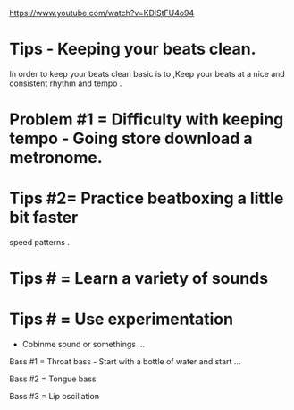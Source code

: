 

https://www.youtube.com/watch?v=KDlStFU4o94  

# Tips -  Keeping your beats clean.

In order to keep your beats clean basic is to ,Keep your beats at a nice and consistent rhythm and tempo .

# Problem #1 = Difficulty with keeping tempo - Going store download a metronome.

# Tips #2= Practice beatboxing a little bit  faster 

speed patterns .

# Tips # = Learn a variety of sounds


# Tips # = Use experimentation 

- Cobinme sound or somethings ...

Bass #1 = Throat bass - Start with a bottle of water and start ...

 Bass #2 = Tongue bass

Bass #3 = Lip oscillation

